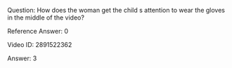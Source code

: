 Question: How does the woman get the child s attention to wear the gloves in the middle of the video?

Reference Answer: 0

Video ID: 2891522362

Answer: 3

